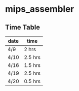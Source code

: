 # mips_assembler
 
## Time Table

| date |   time  |
| ---- | ------- |
| 4/9  | 2 hrs   |
| 4/10 | 2.5 hrs |
| 4/16 | 1.5 hrs |
| 4/19 | 2.5 hrs |
| 4/20 | 0.5 hrs |